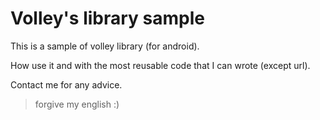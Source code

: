 # Volley's library sample

This is a sample of volley library (for android).

How use it and with the most reusable code that I can wrote (except url).

Contact me for any advice.

> forgive my english :)
